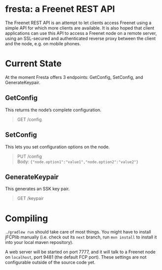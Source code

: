 # fresta: a Freenet REST API

The Freenet REST API is an attempt to let clients access Freenet using a simple
API for which more clients are available. It is also hoped that client
applications can use this API to access a Freenet node on a remote server,
using an SSL-secured and authenticated reverse proxy between the client and the
node, e.g. on mobile phones.

# Current State

At the moment Fresta offers 3 endpoints: GetConfig, SetConfig, and
GenerateKeypair.

## GetConfig

This returns the node’s complete configuration.

> GET /config

## SetConfig

This lets you set configuration options on the node.

> PUT /config  
> Body: `{"node.option1":"value1","node.option2":"value2"}`

## GenerateKeypair

This generates an SSK key pair.

> GET /keypair

# Compiling

`./gradlew run` should take care of most things. You might have to install
jFCPlib manually (i.e. check out its `next` branch, run `mvn install` to
install it into your local maven repository).

A web server will be started on port 7777, and it will talk to a Freenet node
on `localhost`, port 9481 (the default FCP port). These settings are not
configurable outside of the source code yet.
